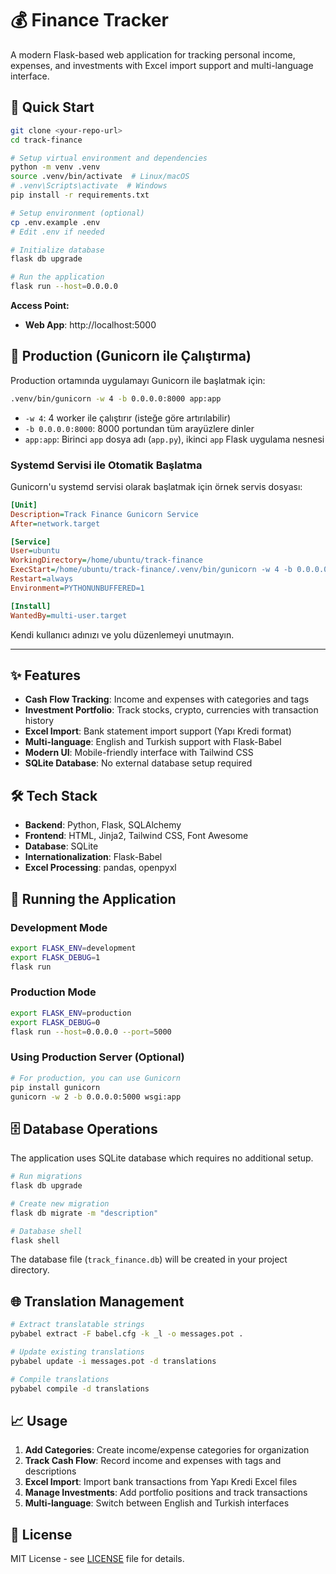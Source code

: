 # 💰 Finance Tracker

A modern Flask-based web application for tracking personal income, expenses, and investments with Excel import support and multi-language interface.

## 🚀 Quick Start

```bash
git clone <your-repo-url>
cd track-finance

# Setup virtual environment and dependencies
python -m venv .venv
source .venv/bin/activate  # Linux/macOS
# .venv\Scripts\activate  # Windows
pip install -r requirements.txt

# Setup environment (optional)
cp .env.example .env
# Edit .env if needed

# Initialize database
flask db upgrade

# Run the application
flask run --host=0.0.0.0
```


**Access Point:**
- **Web App**: http://localhost:5000

## 🚦 Production (Gunicorn ile Çalıştırma)

Production ortamında uygulamayı Gunicorn ile başlatmak için:

```bash
.venv/bin/gunicorn -w 4 -b 0.0.0.0:8000 app:app
```

- `-w 4`: 4 worker ile çalıştırır (isteğe göre artırılabilir)
- `-b 0.0.0.0:8000`: 8000 portundan tüm arayüzlere dinler
- `app:app`: Birinci `app` dosya adı (`app.py`), ikinci `app` Flask uygulama nesnesi

### Systemd Servisi ile Otomatik Başlatma

Gunicorn'u systemd servisi olarak başlatmak için örnek servis dosyası:

```ini
[Unit]
Description=Track Finance Gunicorn Service
After=network.target

[Service]
User=ubuntu
WorkingDirectory=/home/ubuntu/track-finance
ExecStart=/home/ubuntu/track-finance/.venv/bin/gunicorn -w 4 -b 0.0.0.0:8000 app:app
Restart=always
Environment=PYTHONUNBUFFERED=1

[Install]
WantedBy=multi-user.target
```

Kendi kullanıcı adınızı ve yolu düzenlemeyi unutmayın.

---

## ✨ Features

- **Cash Flow Tracking**: Income and expenses with categories and tags
- **Investment Portfolio**: Track stocks, crypto, currencies with transaction history
- **Excel Import**: Bank statement import support (Yapı Kredi format)
- **Multi-language**: English and Turkish support with Flask-Babel
- **Modern UI**: Mobile-friendly interface with Tailwind CSS
- **SQLite Database**: No external database setup required

## 🛠️ Tech Stack

- **Backend**: Python, Flask, SQLAlchemy
- **Frontend**: HTML, Jinja2, Tailwind CSS, Font Awesome
- **Database**: SQLite
- **Internationalization**: Flask-Babel
- **Excel Processing**: pandas, openpyxl

## 🚀 Running the Application

### Development Mode
```bash
export FLASK_ENV=development
export FLASK_DEBUG=1
flask run
```

### Production Mode
```bash
export FLASK_ENV=production
export FLASK_DEBUG=0
flask run --host=0.0.0.0 --port=5000
```

### Using Production Server (Optional)
```bash
# For production, you can use Gunicorn
pip install gunicorn
gunicorn -w 2 -b 0.0.0.0:5000 wsgi:app
```

## 🗄️ Database Operations

The application uses SQLite database which requires no additional setup.

```bash
# Run migrations
flask db upgrade

# Create new migration
flask db migrate -m "description"

# Database shell
flask shell
```

The database file (`track_finance.db`) will be created in your project directory.

## 🌐 Translation Management

```bash
# Extract translatable strings
pybabel extract -F babel.cfg -k _l -o messages.pot .

# Update existing translations
pybabel update -i messages.pot -d translations

# Compile translations
pybabel compile -d translations
```

## 📈 Usage

1. **Add Categories**: Create income/expense categories for organization
2. **Track Cash Flow**: Record income and expenses with tags and descriptions
3. **Excel Import**: Import bank transactions from Yapı Kredi Excel files
4. **Manage Investments**: Add portfolio positions and track transactions
5. **Multi-language**: Switch between English and Turkish interfaces


## 📄 License

MIT License - see [LICENSE](LICENSE) file for details.
